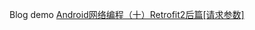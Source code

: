 ﻿Blog demo
[ Android网络编程（十）Retrofit2后篇[请求参数]](http://blog.csdn.net/itachi85/article/details/53007262)